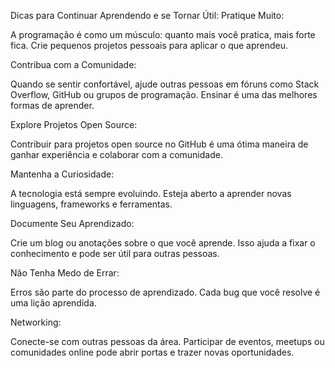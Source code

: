 Dicas para Continuar Aprendendo e se Tornar Útil:
Pratique Muito:

A programação é como um músculo: quanto mais você pratica, mais forte fica. Crie pequenos projetos pessoais para aplicar o que aprendeu.

Contribua com a Comunidade:

Quando se sentir confortável, ajude outras pessoas em fóruns como Stack Overflow, GitHub ou grupos de programação. Ensinar é uma das melhores formas de aprender.

Explore Projetos Open Source:

Contribuir para projetos open source no GitHub é uma ótima maneira de ganhar experiência e colaborar com a comunidade.

Mantenha a Curiosidade:

A tecnologia está sempre evoluindo. Esteja aberto a aprender novas linguagens, frameworks e ferramentas.

Documente Seu Aprendizado:

Crie um blog ou anotações sobre o que você aprende. Isso ajuda a fixar o conhecimento e pode ser útil para outras pessoas.

Não Tenha Medo de Errar:

Erros são parte do processo de aprendizado. Cada bug que você resolve é uma lição aprendida.

Networking:

Conecte-se com outras pessoas da área. Participar de eventos, meetups ou comunidades online pode abrir portas e trazer novas oportunidades.